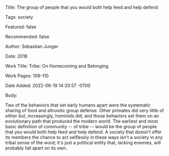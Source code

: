 Title:  The group of people that you would both help feed and help defend

Tags:   society

Featured: false

Recommended: false

Author: Sebastian Junger

Date:   2016

Work Title: Tribe: On Homecoming and Belonging

Work Pages: 109-110

Date Added: 2022-06-19 14:33:57 -0700

Body:

Two of the behaviors that set early humans apart were the systematic sharing of food and altruistic group defense. Other primates did very little of either but, increasingly, hominids did, and those behaviors set them on an evolutionary path that produced the modern world. The earliest and most basic definition of community -- of tribe -- would be the group of people that you would both help feed and help defend. A society that doesn't offer its members the chance to act selflessly in these ways isn't a society in any tribal sense of the word; it's just a political entity that, lacking enemies, will probably fall apart on its own. 

